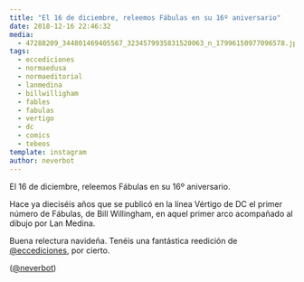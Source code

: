 ```yaml
---
title: "El 16 de diciembre, releemos Fábulas en su 16º aniversario"
date: 2018-12-16 22:46:32
media: 
  - 47288209_344801469405567_3234579935831520063_n_17996150977096578.jpg
tags: 
  - eccediciones
  - normaedusa
  - normaeditorial
  - lanmedina
  - billwilligham
  - fables
  - fabulas
  - vertigo
  - dc
  - comics
  - tebeos
template: instagram
author: neverbot
---
```


El 16 de diciembre, releemos Fábulas en su 16º aniversario.


Hace ya dieciséis años que se publicó en la línea Vértigo de DC el primer número de Fábulas, de Bill Willingham, en aquel primer arco acompañado al dibujo por Lan Medina.


Buena relectura navideña. Tenéis una fantástica reedición de [@eccediciones](https://instagram.com/eccediciones), por cierto.


([@neverbot](https://instagram.com/neverbot))



